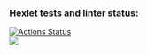 ### Hexlet tests and linter status:
[![Actions Status](https://github.com/Bosun18/php-project-45/workflows/hexlet-check/badge.svg)](https://github.com/Bosun18/php-project-45/actions)
<br>
<a href="https://codeclimate.com/github/Bosun18/php-project-45/maintainability"><img src="https://api.codeclimate.com/v1/badges/f15a2600b04260ea939c/maintainability" /></a>
